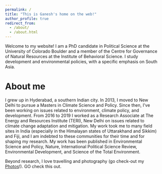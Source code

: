 ```yaml
---
permalink: /
title: "This is Ganesh's home on the web!"
author_profile: true
redirect_from: 
  - /about/
  - /about.html
---
```


Welcome to my website! I am a PhD candidate in Political Science at the University of Colorado Boulder and a member of the Centre for Governance of Natural Resources at the Institute of Behavioral Science. I study development and environmental policies, with a specific emphasis on South Asia.


About me
======
I grew up in Hyderabad, a southern Indian city. In 2013, I moved to New Delhi to pursue a Masters in Climate Science and Policy. Since then, I've been working on issues related to environment, climate policy, and development. From 2016 to 2019 I worked as a Research Associate at The Energy and Resources Institute (TERI), New Delhi on issues related to climate change adaptation and mitigation. My work took me to many field sites in India (especially in the Himalayan states of Uttarakhand and Sikkim) and Fiji, and I am indebted to these communities for their time and for shaping my research. My work has been published in Environmental Science and Policy, Nature, International Political Science Review, Environmental Development, and Science of the Total Environment.

Beyond research, I love travelling and photography (go check-out my [Photos](/photos/)!). GO check this out.
